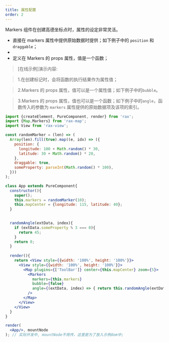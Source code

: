```yaml
---
title: 属性配置
order: 2
---
```


Markers 组件在创建高德坐标点时，属性的设定非常灵活。
+ 直接在 markers 属性中提供原始数据时提供；如下例子中的 `position` 和 `draggable`；
+
+ 定义在 Markers 的 props 属性，值是一个函数；

> [在线示例]演示内容:

> 1.在创建标记时，会将函数的执行结果作为属性值；

> 2.Markers 的 props 属性，值可以是一个属性值；如下例子中的`bubble`。

> 3.Markers 的 props 属性，值也可以是一个函数；如下例子中的`angle`，函数传入的参数为 `markers` 属性提供的原始数据项及该项的索引。


```jsx
import {createElement, PureComponent, render} from 'rax';
import {Map,Markers} from 'rax-map';
import View from 'rax-view';

const randomMarker = (len) => (
  Array(len).fill(true).map((e, idx) => ({
    position: {
      longitude: 100 + Math.random() * 30,
      latitude: 30 + Math.random() * 20,
    },
    draggable: true,
    someProperty: parseInt(Math.random() * 100),
  }))
);

class App extends PureComponent{
  constructor(){
    super();
    this.markers = randomMarker(10);
    this.mapCenter = {longitude: 115, latitude: 40};
  }

  
  randomAngle(extData, index){
    if (extData.someProperty % 3 === 0){
      return 45;
    }
    return 0;
  }
  
  render(){   
    return <View style={{width: '100%', height: '100%'}}>
      <View style={{width: '100%', height: '100%'}}>
        <Map plugins={['ToolBar']} center={this.mapCenter} zoom={5}>
          <Markers 
            markers={this.markers}
            bubble={false}
            angle={(extData, index) => { return this.randomAngle(extData, index)}}
          />
        </Map>
      </View>
    </View>
  }
}

render(
  <App/>, mountNode
); // 实际开发中, mountNode不用传，这里是为了放入示例dom中;
```